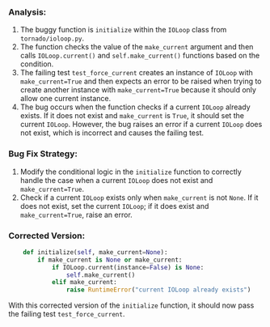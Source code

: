 ### Analysis:
1. The buggy function is `initialize` within the `IOLoop` class from `tornado/ioloop.py`.
2. The function checks the value of the `make_current` argument and then calls `IOLoop.current()` and `self.make_current()` functions based on the condition.
3. The failing test `test_force_current` creates an instance of `IOLoop` with `make_current=True` and then expects an error to be raised when trying to create another instance with `make_current=True` because it should only allow one current instance.
4. The bug occurs when the function checks if a current `IOLoop` already exists. If it does not exist and `make_current` is `True`, it should set the current `IOLoop`. However, the bug raises an error if a current `IOLoop` does not exist, which is incorrect and causes the failing test.

### Bug Fix Strategy:
1. Modify the conditional logic in the `initialize` function to correctly handle the case when a current `IOLoop` does not exist and `make_current=True`.
2. Check if a current `IOLoop` exists only when `make_current` is not `None`. If it does not exist, set the current `IOLoop`; if it does exist and `make_current=True`, raise an error.

### Corrected Version:
```python
    def initialize(self, make_current=None):
        if make_current is None or make_current:
            if IOLoop.current(instance=False) is None:
                self.make_current()
            elif make_current:
                raise RuntimeError("current IOLoop already exists")
```

With this corrected version of the `initialize` function, it should now pass the failing test `test_force_current`.